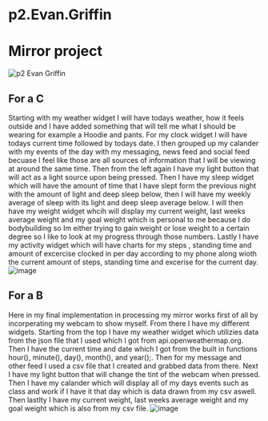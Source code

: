 # p2.Evan.Griffin
# Mirror project
![p2 Evan Griffin](https://user-images.githubusercontent.com/98298864/201768065-26fc9ef3-152f-4898-aa28-ffb4732449a4.png)
## For a C
Starting with my weather widget I will have todays weather, how it feels outside and I have added something that will tell me what I should be wearing for example a Hoodie and pants.
For my clock widget I will have todays current time followed by todays date.
I then grouped up my calander with my events of the day with my messaging, news feed and social feed becuase I feel like those are all sources of information that I will be viewing at around the same time.
Then from the left again I have my light button that will act as a light source upon being pressed.
Then I have my sleep widget which will have the amount of time that I have slept form the previous night with the amount of light and deep sleep below, then I will have my weekly average of sleep with its light and deep sleep average below.
I will then have my weight widget whcih will display my current weight, last weeks average weight and my goal weight which is personal to me because I do bodybuilding so Im either trying to gain weight or lose weight to a certain degree so I like to look at my progress through those numbers. 
Lastly I have my activity widget which will have charts for my steps , standing time and amount of excercise clocked in per day according to my phone along wioth the current amount of steps, standing time and excerise for the current day. 
![image](https://user-images.githubusercontent.com/98298864/202091849-61f4ef03-4444-4dae-a7f7-dde2fd72a518.png)
## For a B
Here in my final implementation in processing my mirror works first of all by incorperating my webcam to show myself. From there I have my different widgets. Starting from the top I have my weather widget which utilizies data from the json file that I used which I got from api.openweathermap.org. Then I have the current time and date which I got from the built in functions hour(), minute(), day(), month(), and year();. Then for my message and other feed I used a csv file that I created and grabbed data from there. Next I have my light button that will change the tint of the webcam when pressed. Then I have my calander which will display all of my days events such as class and work if I have it that day which is data drawn from my csv aswell. Then lastlty I have my current weight, last weeks average weight and my goal weight which is also from my csv file. 
![image](https://user-images.githubusercontent.com/98298864/202092626-d4fde190-071f-45ac-9d0c-273c74042f17.png)

